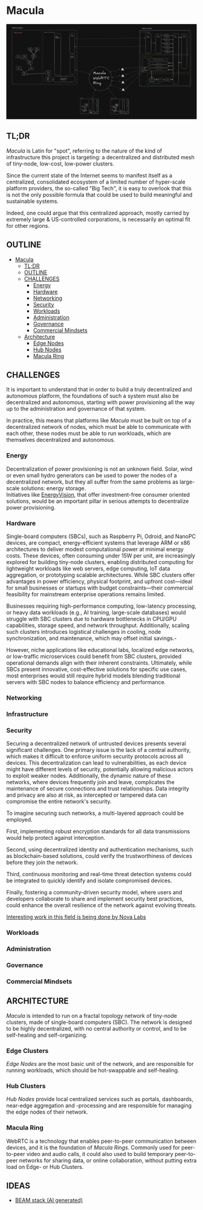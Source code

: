# Macula

![Macula Container Diagram](architecture/macula-container.png)

## TL;DR

_Macula_ is Latin for "spot", referring to the nature of the kind of infrastructure this project is targeting: a decentralized and distributed mesh of tiny-node, low-cost, low-power clusters.

Since the current state of the Internet seems to manifest itself as a centralized, consolidated ecosystem of a limited number of hyper-scale platform providers, the so-called "Big Tech", it is easy to overlook that this is not the only possible formula that could be used to build meaningful and sustainable systems.

Indeed, one could argue that this centralized approach, mostly carried by extremely large & US-controlled corporations, is necessarily an optimal fit for other regions.

## OUTLINE

- [Macula](#macula)
  - [TL;DR](#tldr)
  - [OUTLINE](#outline)
  - [CHALLENGES](#challenges)
    - [Energy](#energy)
    - [Hardware](#hardware)
    - [Networking](#networking)
    - [Security](#security)
    - [Workloads](#workloads)
    - [Administration](#administration)
    - [Governance](#governance)
    - [Commercial Mindsets](#commercial-mindsets)
  - [Architecture](#architecture)
    - [Edge Nodes](#edge-nodes)
    - [Hub Nodes](#hub-nodes)
    - [Macula Ring](#macula-ring)

## CHALLENGES

It is important to understand that in order to build a truly decentralized and autonomous platform, the foundations of such a system must also be decentralized and autonomous, starting with power provisioning all the way up to the administration and governance of that system.

In practice, this means that platforms like _Macula_ must be built on top of a decentralized network of nodes, which must be able to communicate with each other, these nodes must be able to run workloads, which are themselves decentralized and autonomous.

### Energy

Decentralization of power provisioning is not an unknown field. Solar, wind or even small hydro generators can be used to power the nodes of a decentralized network, but they all suffer from the same problems as large-scale solutions: energy storage.  
Initiatives like [EnergyVision](https://energyvision.be), that offer investment-free consumer oriented solutions, would be an important pillar in serious attempts to decentralize power provisioning.

### Hardware

Single-board computers (SBCs), such as Raspberry Pi, Odroid, and NanoPC devices, are compact, energy-efficient systems that leverage ARM or x86 architectures to deliver modest computational power at minimal energy costs. These devices, often consuming under 15W per unit, are increasingly explored for building tiny-node clusters, enabling distributed computing for lightweight workloads like web servers, edge computing, IoT data aggregation, or prototyping scalable architectures. While SBC clusters offer advantages in power efficiency, physical footprint, and upfront cost—ideal for small businesses or startups with budget constraints—their commercial feasibility for mainstream enterprise operations remains limited.

Businesses requiring high-performance computing, low-latency processing, or heavy data workloads (e.g., AI training, large-scale databases) would struggle with SBC clusters due to hardware bottlenecks in CPU/GPU capabilities, storage speed, and network throughput. Additionally, scaling such clusters introduces logistical challenges in cooling, node synchronization, and maintenance, which may offset initial savings.-

However, niche applications like educational labs, localized edge networks, or low-traffic microservices could benefit from SBC clusters, provided operational demands align with their inherent constraints. Ultimately, while SBCs present innovative, cost-effective solutions for specific use cases, most enterprises would still require hybrid models blending traditional servers with SBC nodes to balance efficiency and performance.

### Networking

### Infrastructure

### Security

Securing a decentralized network of untrusted devices presents several significant challenges. One primary issue is the lack of a central authority, which makes it difficult to enforce uniform security protocols across all devices. This decentralization can lead to vulnerabilities, as each device might have different levels of security, potentially allowing malicious actors to exploit weaker nodes. Additionally, the dynamic nature of these networks, where devices frequently join and leave, complicates the maintenance of secure connections and trust relationships. Data integrity and privacy are also at risk, as intercepted or tampered data can compromise the entire network's security.

To imagine securing such networks, a multi-layered approach could be employed.

First, implementing robust encryption standards for all data transmissions would help protect against interception.

Second, using decentralized identity and authentication mechanisms, such as blockchain-based solutions, could verify the trustworthiness of devices before they join the network.

Third, continuous monitoring and real-time threat detection systems could be integrated to quickly identify and isolate compromised devices.

Finally, fostering a community-driven security model, where users and developers collaborate to share and implement security best practices, could enhance the overall resilience of the network against evolving threats.

[Interesting work in this field is being done by Nova Labs](https://youtu.be/c1DMN_mmRoQ?si=Z9ngoDn3JdJdgqUY)

### Workloads

### Administration

### Governance

### Commercial Mindsets

## ARCHITECTURE

_Macula_ is intended to run on a fractal topology network of tiny-node clusters, made of single-board computers (SBC). The network is designed to be highly decentralized, with no central authority or control, and to be self-healing and self-organizing.

### Edge Clusters

_Edge Nodes_ are the most basic unit of the network, and are responsible for running workloads, which should be hot-swappable and self-healing.

### Hub Clusters

_Hub Nodes_ provide local centralized services such as portals, dashboards, near-edge aggregation and -processing and are responsible for managing the edge nodes of their network.

### Macula Ring

WebRTC is a technology that enables peer-to-peer communication between devices, and it is the foundation of _Macula Rings_. Commonly used for peer-to-peer video and audio calls, it could also used to build temporary peer-to-peer networks for sharing data, or online collaboration, without putting extra load on Edge- or Hub Clusters.

## IDEAS

- [BEAM stack (AI generated)](ideas/analysis/root-beam.md)
